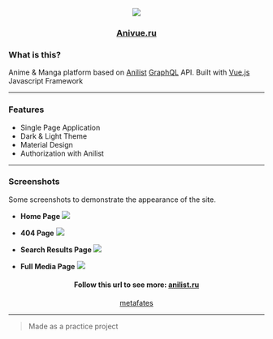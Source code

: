 <p align="center">
<img src="https://user-images.githubusercontent.com/78701914/108630752-74890880-7477-11eb-866e-4929718dfbcb.png">
</p>

<h3 align="center">
<a href="https://anivue.ru/" target="_blank">Anivue.ru</a>
</h3>

### What is this?

Anime & Manga platform based on <a href="https://anilist.co" target="_blank">Anilist</a> <a href="https://graphql.org" target="_blank">GraphQL</a> API.
Built with <a href="https://vuejs.org/" target="_blank">Vue.js</a> Javascript Framework

---

### Features

-   Single Page Application
-   Dark & Light Theme
-   Material Design
-   Authorization with Anilist

---

### Screenshots

<p>
Some screenshots to demonstrate the appearance of the site.
</p>

-   **Home Page**
    <img src="https://user-images.githubusercontent.com/78701914/108635718-f128e080-7491-11eb-8dab-4b6f5b19c055.png">

-   **404 Page**
    <img src="https://user-images.githubusercontent.com/78701914/108635728-fab24880-7491-11eb-8e0d-4986cb766e26.png">

-   **Search Results Page**
    <img src="https://user-images.githubusercontent.com/78701914/108635726-f9811b80-7491-11eb-90bb-734a4ee0560d.png">

-   **Full Media Page**
    <img src="https://user-images.githubusercontent.com/78701914/108635722-f7b75800-7491-11eb-97f6-5ecebe098e13.png">

<h4 align="center">
Follow this url to see more: <a target="_blank" href="https://anivue.ru/">anilist.ru</a>
</h4>
<p align="center">
<a href="https://github.com/metafates/" target="_blank">metafates</a>
</p>

---

> Made as a practice project
